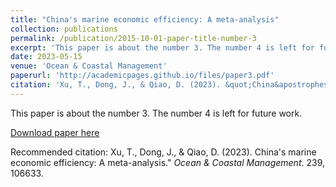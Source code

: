 ```yaml
---
title: "China's marine economic efficiency: A meta-analysis"
collection: publications
permalink: /publication/2015-10-01-paper-title-number-3
excerpt: 'This paper is about the number 3. The number 4 is left for future work.'
date: 2023-05-15
venue: 'Ocean & Coastal Management'
paperurl: 'http://academicpages.github.io/files/paper3.pdf'
citation: 'Xu, T., Dong, J., & Qiao, D. (2023). &quot;China&apostrophes marine economic efficiency&colon A meta&hyphenanalysis&quot; <i>Ocean & Coastal Management</i>. 239, 106633..'
---
```

This paper is about the number 3. The number 4 is left for future work.

[Download paper here](http://academicpages.github.io/files/paper3.pdf)

Recommended citation: Xu, T., Dong, J., & Qiao, D. (2023). China's marine economic efficiency: A meta-analysis." <i>Ocean & Coastal Management</i>. 239, 106633.
